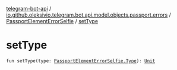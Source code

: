 [telegram-bot-api](../../index.md) / [io.github.oleksivio.telegram.bot.api.model.objects.passport.errors](../index.md) / [PassportElementErrorSelfie](index.md) / [setType](./set-type.md)

# setType

`fun setType(type: `[`PassportElementErrorSelfie.Type`](-type/index.md)`): `[`Unit`](https://kotlinlang.org/api/latest/jvm/stdlib/kotlin/-unit/index.html)